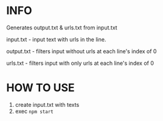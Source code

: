 # INFO

Generates output.txt & urls.txt from input.txt

input.txt - input text with urls in the line. 

output.txt - filters input without urls at each line's index of 0

urls.txt - filters input with only urls at each line's index of 0

# HOW TO USE

1. create input.txt with texts
2. exec `npm start`

